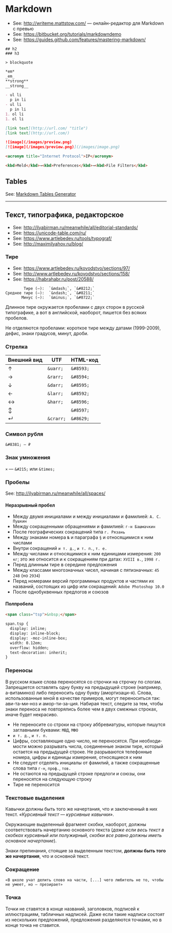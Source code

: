 # Markdown

- See: http://writeme.mattstow.com/ — онлайн-редактор для Markdown с превью
- See: https://bitbucket.org/tutorials/markdowndemo
- See: https://guides.github.com/features/mastering-markdown/

```
## h2
### h3
```

```
> blockquote
```

```markdown
*em*
_em_
**strong**
__strong__
```

```markdown
- ul li
  p in li
- ul li
  p in li
1. ol li
1. ol li
```

```markdown
[link text](http://url.com/ "title")
[link text](http://url.com/)
```

```markdown
![image](/images/preview.png)
[![image](/images/preview.png)](/images/image.png)
```

```markdown
<acronym title="Internet Protocol">IP</acronym>
```

```markdown
<kbd>Meld</kbd>→<kbd>Preferences</kbd>→<kbd>File Filters</kbd>
```

## Tables
See: [Markdown Tables Generator](http://www.tablesgenerator.com/markdown_tables)

----

## Текст, типографика, редакторское
- See: http://ilyabirman.ru/meanwhile/all/editorial-standards/
- See: https://unicode-table.com/ru/
- See: https://www.artlebedev.ru/tools/typograf/
- See: http://maximilyahov.ru/blog/

### Тире
- See: https://www.artlebedev.ru/kovodstvo/sections/97/
- See: http://www.artlebedev.ru/kovodstvo/sections/158/
- See: https://habrahabr.ru/post/20588/

```
        Тире (—):  `&mdash;`, `&#8212;`
Среднее тире (–):  `&ndash;`, `&#8211;`
       Минус (−):  `&minus;`, `&#8722;`
```

Длинное тире окружается пробелами с двух сторон в русской типографике, а вот в английской, наоборот, пишется без всяких пробелов.

Не отделяются пробелами: короткое тире между датами (1999-2009), дефис, зна­ки градусов, минут, дроби.

### Стрелка

| Внешний вид | UTF        | HTML-код    |
|-------------|------------|-------------|
| ↑           | `&uarr;`   | `&#8593;`   |
| →           | `&rarr;`   | `&#8594;`   |
| ↓           | `&darr;`   | `&#8595;`   |
| ←           | `&larr;`   | `&#8592;`   |
| ↔           | `&harr;`   | `&#8596;`   |
| ↕           |            | `&#8597;`   |
| ↵           | `&crarr;`  | `&#8629;`   |

### Символ рубля

```
&#8381; — ₽
```

### Знак умножения

`×` — `&#215;` или `&times;`

### Пробелы
See: http://ilyabirman.ru/meanwhile/all/spaces/

#### Неразрывный пробел
- Между двумя инициалами и между инициалами и фамилией: `А. С. Пушкин`
- Между сокращенными обращениями и фамилией: `г-н Башмачкин`
- После географических сокращений типа `г. Рязань`
- Между знаками номера `№` и параграфа `§` и относящимися к ним числами
- Внутри сокращений `и т. д.`, `и т. п.`, `т. е.`
- Между числами и относящимися к ним единицами измерения: `200 кг`; это же относится и к сокращениям при датах: `XVIII в.`, `1998 г.`
- Перед длинным тире в середине предложения
- Между классами многозначных чисел, начиная с пятизначных: `45 248` (но `2934`)
- Перед номерами версий программных продуктов и частями их названий, состо­ящих из цифр или сокращений: `Adobe Photoshop 10.0`
- После однобуквенных предлогов и союзов

#### Полпробела

```html
<span class="tsp">&nbsp;</span>

span.tsp {
  display: inline;
  display: inline-block;
  display: -moz-inline-box;
  width: 0.12em;
  overflow: hidden;
  text-decoration: inherit;
}
```

### Переносы
В русском языке слова переносятся со строчки на строчку по слогам.
Запрещается оставлять одну букву на предыдущей строке (например, а-витаминоз) либо перено­сить одну букву (амортизаци-я).
Слова, использованные мной в качестве примеров, могут переноситься так: ави-та-ми-ноз и амор-ти-за-ция.
Набирая текст, следите за тем, чтобы знаки переноса не повторялись более чем в двух смежных строках, иначе будет некрасиво.

- Не переносите со строки на строку аббревиатуры, которые пишутся заглавны­ми буквами: `МВД`, `МФО`
- `и т. д.`, `и т. п.`
- Цифры, составляющие одно число, не переносятся. При необходи­мости можно разрывать числа, соединенные знаком тире, который остается на предыдущей строке. Не разрываются телефонные номера, цифры и едини­цы измерения, относящиеся к ним
- Не следует отделять инициалы от фамилий, а также сокращенные слова типа `г-н`, `проф.`, `тов.`
- Не остаются на предыдущей строке предлоги и союзы, они переносят­ся на следующую строку
- Тире не переносится

### Текстовые выделения
Кавыч­ки должны быть того же начертания, что и заключенный в них текст. *«Курсивный текст — курсивные кавычки»*.

Окружающие выделенный фрагмент скобки, наобо­рот, должны соответствовать начертанию основного текста (*даже если весь текст в скобках курсивный или полужирный, скобки все равно должны иметь основное начертание*).

Знаки препинания, стоящие за выделенным текстом, **должны быть того же начертания**, что и основной текст.

### Сокращение

```
«В школе учат делить слово на части, [...] чего любитель не то, чтобы не умеет, но — презирает»
```

### Точка
Точки не ставятся в конце названий, заголовков, подписей к иллюстрациям, табличных надписей.
Даже если такие надписи состоят из нескольких предложений, предложения разделяются точками, но в конце точка не ставится.
